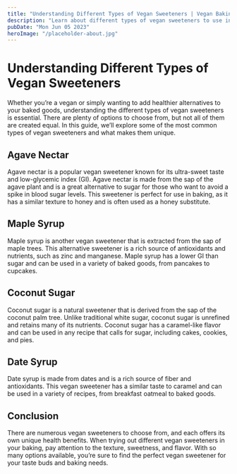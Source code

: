 ```yaml
---
title: "Understanding Different Types of Vegan Sweeteners | Vegan Baking Supplies"
description: "Learn about different types of vegan sweeteners to use in your baking. Find the right sweetener for your vegan diet with our guide. | Vegan Baking Supplies"
pubDate: "Mon Jun 05 2023"
heroImage: "/placeholder-about.jpg"
---
```


# Understanding Different Types of Vegan Sweeteners

Whether you’re a vegan or simply wanting to add healthier alternatives to your baked goods, understanding the different types of vegan sweeteners is essential. There are plenty of options to choose from, but not all of them are created equal. In this guide, we’ll explore some of the most common types of vegan sweeteners and what makes them unique.

## Agave Nectar

Agave nectar is a popular vegan sweetener known for its ultra-sweet taste and low-glycemic index (GI). Agave nectar is made from the sap of the agave plant and is a great alternative to sugar for those who want to avoid a spike in blood sugar levels. This sweetener is perfect for use in baking, as it has a similar texture to honey and is often used as a honey substitute.

## Maple Syrup

Maple syrup is another vegan sweetener that is extracted from the sap of maple trees. This alternative sweetener is a rich source of antioxidants and nutrients, such as zinc and manganese. Maple syrup has a lower GI than sugar and can be used in a variety of baked goods, from pancakes to cupcakes.

## Coconut Sugar

Coconut sugar is a natural sweetener that is derived from the sap of the coconut palm tree. Unlike traditional white sugar, coconut sugar is unrefined and retains many of its nutrients. Coconut sugar has a caramel-like flavor and can be used in any recipe that calls for sugar, including cakes, cookies, and pies.

## Date Syrup

Date syrup is made from dates and is a rich source of fiber and antioxidants. This vegan sweetener has a similar taste to caramel and can be used in a variety of recipes, from breakfast oatmeal to baked goods.

## Conclusion

There are numerous vegan sweeteners to choose from, and each offers its own unique health benefits. When trying out different vegan sweeteners in your baking, pay attention to the texture, sweetness, and flavor. With so many options available, you’re sure to find the perfect vegan sweetener for your taste buds and baking needs.